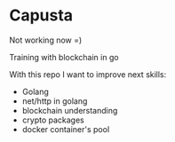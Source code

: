 # Capusta

Not working now =)

Training with blockchain in go

With this repo I want to improve next skills:
- Golang
- net/http in golang
- blockchain understanding
- crypto packages
- docker container's pool
